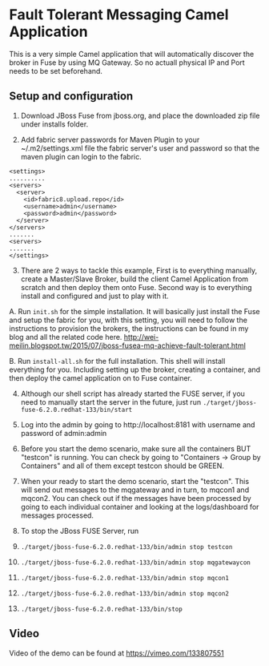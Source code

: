 Fault Tolerant Messaging Camel Application
==========================================

This is a very simple Camel application that will automatically discover the broker in Fuse by using MQ Gateway.
So no actuall physical IP and Port needs to be set beforehand. 

Setup and configuration
-----------------------

1. Download JBoss Fuse from jboss.org, and place the downloaded zip file under installs folder.

2. Add fabric server passwords for Maven Plugin to your ~/.m2/settings.xml file the fabric server's user and password so that the maven plugin can login to the fabric.

  ```
<settings>
..........
  <servers>
    <server>
      <id>fabric8.upload.repo</id>
      <username>admin</username>
      <password>admin</password>
    </server>
  </servers>
.......
<servers>
.......
</settings>
  ```


3. There are 2 ways to tackle this example, First is to everything manually, create a Master/Slave Broker, build the client Camel Application from scratch and then deploy them onto Fuse. Second way is to everything install and configured and just to play with it.

  A. Run `init.sh` for the simple installation. It will basically just install the Fuse and setup the fabric for you, with this setting, you will need to follow the instructions to provision the brokers, the instructions can be found in my blog and all the related code here. http://wei-meilin.blogspot.tw/2015/07/jboss-fusea-mq-achieve-fault-tolerant.html

  B. Run `install-all.sh` for the full installation. This shell will install everything for you. Including setting up the broker, creating a container, and then deploy the camel application on to Fuse container. 

4. Although our shell script has already started the FUSE server, if you need to manually start the server in the future, just run `./target/jboss-fuse-6.2.0.redhat-133/bin/start`

5. Log into the admin by going to http://localhost:8181 with username and password of admin:admin

6. Before you start the demo scenario, make sure all the containers BUT "testcon" is running.  You can check by going to "Containers -> Group by Containers" and all of them except testcon should be GREEN.

7. When your ready to start the demo scenario, start the "testcon".  This will send out messages to the mqgateway and in turn, to mqcon1 and mqcon2.  You can check out if the messages have been processed by going to each individual container and looking at the logs/dashboard for messages processed.

8. To stop the JBoss FUSE Server, run 

  1. `./target/jboss-fuse-6.2.0.redhat-133/bin/admin stop testcon`
  2. `./target/jboss-fuse-6.2.0.redhat-133/bin/admin stop mqgatewaycon`
  3. `./target/jboss-fuse-6.2.0.redhat-133/bin/admin stop mqcon1`
  4. `./target/jboss-fuse-6.2.0.redhat-133/bin/admin stop mqcon2`
  5. `./target/jboss-fuse-6.2.0.redhat-133/bin/stop`


Video
-----------------------
Video of the demo can be found at https://vimeo.com/133807551
